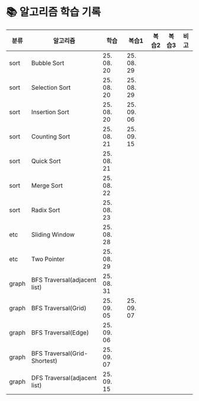 # 📚 알고리즘 학습 기록

| 분류  | 알고리즘                     | 학습       | 복습1      | 복습2 | 복습3 | 비고 |
| ----- | ---------------------------- | ---------- | ---------- | ----- | ----- | ---- |
| sort  | Bubble Sort                  | 25. 08. 20 | 25. 08. 29 |       |       |      |
| sort  | Selection Sort               | 25. 08. 20 | 25. 08. 29 |       |       |      |
| sort  | Insertion Sort               | 25. 08. 20 | 25. 09. 06 |       |       |      |
| sort  | Counting Sort                | 25. 08. 21 | 25. 09. 15 |       |       |      |
| sort  | Quick Sort                   | 25. 08. 21 |            |       |       |      |
| sort  | Merge Sort                   | 25. 08. 22 |            |       |       |      |
| sort  | Radix Sort                   | 25. 08. 23 |            |       |       |      |
| etc   | Sliding Window               | 25. 08. 28 |            |       |       |      |
| etc   | Two Pointer                  | 25. 08. 29 |            |       |       |      |
| graph | BFS Traversal(adjacent list) | 25. 08. 31 |            |       |       |      |
| graph | BFS Traversal(Grid)          | 25. 09. 05 | 25. 09. 07 |       |       |      |
| graph | BFS Traversal(Edge)          | 25. 09. 06 |            |       |       |      |
| graph | BFS Traversal(Grid-Shortest) | 25. 09. 07 |            |       |       |      |
| graph | DFS Traversal(adjacent list) | 25. 09. 15 |            |       |       |      |

